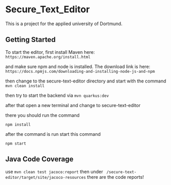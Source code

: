 # Secure_Text_Editor
This is a project for the applied university of Dortmund.

## Getting Started

To start the editor, first install Maven here:
````https://maven.apache.org/install.html````

and make sure npm and node is installed. The download link is here:
```https://docs.npmjs.com/downloading-and-installing-node-js-and-npm```

then change to the secure-text-editor directory and start with the command
```mvn clean install```

then try to start the backend via
````mvn quarkus:dev````

after that open a new terminal and change to secure-text-editor

there you should run the command 

`````npm install`````

after the command is run start this command

`````npm start`````


## Java Code Coverage

use ````mvn clean test jacoco:report````
then under ``` /secure-text-editor/target/site/jacoco-resources``` there are the code reports!
